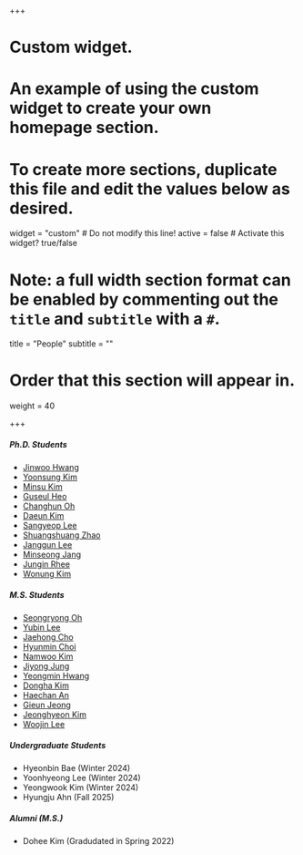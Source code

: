 +++
# Custom widget.
# An example of using the custom widget to create your own homepage section.
# To create more sections, duplicate this file and edit the values below as desired.
widget = "custom"  # Do not modify this line!
active = false  # Activate this widget? true/false

# Note: a full width section format can be enabled by commenting out the `title` and `subtitle` with a `#`.
title = "People"
subtitle = ""

# Order that this section will appear in.
weight = 40

+++

#####	Ph.D. Students	
-	<a href="https://jinuhwang.github.io/">Jinwoo Hwang</a> 
-	<a href="https://yoonsung-kim.github.io/">Yoonsung Kim</a> 
-	<a href="https://kms040411.github.io/">Minsu Kim</a> 
-	<a href="https://sites.google.com/view/guseul-heo/">Guseul Heo</a>
-	<a href="https://milchstra3e.github.io">Changhun Oh</a>
- 	<a href="https://kimdaeun00.github.io">Daeun Kim</a>
-	<a href="https://sangyeop-lee.github.io">Sangyeop Lee</a>
-	<a href="https://poppindouble.github.io/">Shuangshuang Zhao</a>
-	<a href="https://lee-janggun.github.io/">Janggun Lee</a>
-	<a href="https://minseongg.github.io/">Minseong Jang</a>
-	<a href="https://jirheee.github.io/jirheee/">Jungin Rhee</a>
-   <a href="https://waneon.me/">Wonung Kim</a>

#####	M.S. Students	
-	<a href="https://seongryong0726.github.io/">Seongryong Oh</a> 
-	<a href="http://yblee.site/">Yubin Lee</a> 
- 	<a href="https://jaehongcs20.github.io/">Jaehong Cho</a> 
- 	<a href="https://hyuenmin-choi.github.io/">Hyunmin Choi</a> 
-   <a href="https://tr2-k.github.io/">Namwoo Kim</a>
-   <a href="https://jiyong-j.github.io/">Jiyong Jung</a>
-   <a href="https://hymin13.github.io/about.html">Yeongmin Hwang</a>
-   <a href="https://kimddong0069.github.io/">Dongha Kim</a>
-	<a href="https://anhaechan.github.io/">Haechan An</a>
-	<a href="https://gieune.github.io">Gieun Jeong</a>
-	<a href="https://jhyeon.kim">Jeonghyeon Kim</a>
-	<a href="https://woojinnn.github.io/">Woojin Lee</a>

##### Undergraduate Students
-	Hyeonbin Bae (Winter 2024)
-	Yoonhyeong Lee (Winter 2024)
- 	Yeongwook Kim (Winter 2024)
-	Hyungju Ahn (Fall 2025)

##### Alumni (M.S.)
-	Dohee Kim (Gradudated in Spring 2022)








